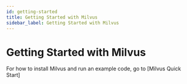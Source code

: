 ```yaml
---
id: getting-started
title: Getting Started with Milvus
sidebar_label: Getting Started with Milvus
---
```


#  Getting Started with Milvus

For how to install Milvus and run an example code, go to [Milvus Quick Start]
